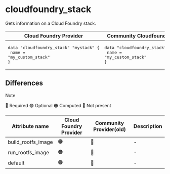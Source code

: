 # cloudfoundry_stack

Gets information on a Cloud Foundry stack.

|  Cloud Foundry Provider | Community Cloudfoundry Provider  |
| -- | -- |
| <pre>data "cloudfoundry_stack" "mystack" {</br>    name = "my_custom_stack"</br>}</br></pre>|<pre>data "cloudfoundry_stack" "mystack" {</br>    name = "my_custom_stack"</br>}</br></pre> |  

## Differences
> [!NOTE]  
> 🔵 Required  🟢 Optional 🟠 Computed  🔴 Not present

| Attribute name| Cloud Foundry Provider| Community Provider(old) |Description
|---| ---| ---| ---| 
|build_rootfs_image | 🟠|🔴|  - |
|run_rootfs_image | 🟠|🔴|  - |
|default|  🟠|🔴 | - |